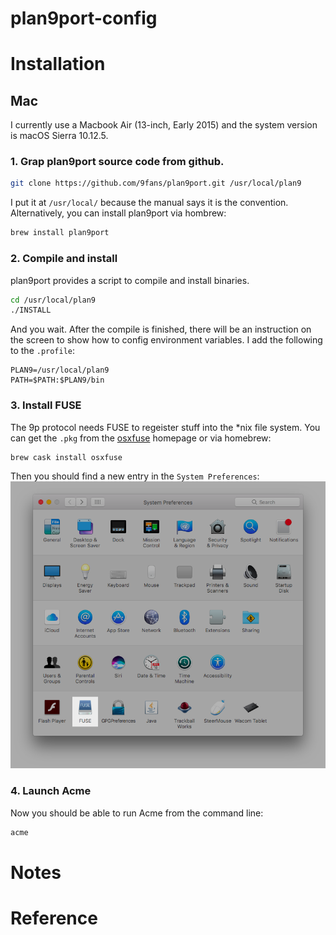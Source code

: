 # plan9port-config

# Installation

## Mac

I currently use a Macbook Air (13-inch, Early 2015) and the system version is
macOS Sierra 10.12.5.

### 1. Grap plan9port source code from github.

``` bash
git clone https://github.com/9fans/plan9port.git /usr/local/plan9
```
I put it at `/usr/local/` because the manual says it is the convention.
Alternatively, you can install plan9port via hombrew:
``` bash
brew install plan9port
```

### 2. Compile and install

plan9port provides a script to compile and install binaries.
```bash
cd /usr/local/plan9
./INSTALL
```
And you wait. After the compile is finished, there will be an instruction on the
screen to show how to config environment variables. I add the following to the
`.profile`:

```
PLAN9=/usr/local/plan9
PATH=$PATH:$PLAN9/bin
```

### 3. Install FUSE

The 9p protocol needs FUSE to regeister stuff into the *nix file system. You can
get the `.pkg` from the [osxfuse](https://osxfuse.github.io) homepage or via
homebrew:
```bash
brew cask install osxfuse
```
Then you should find a new entry in the `System Preferences`:
![FUSE](/images/osxfuse.png)

### 4. Launch Acme

Now you should be able to run Acme from the command line:
```bash
acme
```

# Notes

# Reference